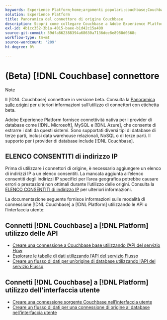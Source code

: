 ```yaml
---
keywords: Experience Platform;home;argomenti popolari;couchbase;Couchbase
solution: Experience Platform
title: Panoramica del connettore di origine Couchbase
description: Scopri come collegare Couchbase a Adobe Experience Platform utilizzando le API o l’interfaccia utente.
exl-id: 4b1cc352-3b1a-4015-baee-b1d42c15a400
source-git-commit: 59dfa862388394a68630a7136dee8e8988d0368c
workflow-type: tm+mt
source-wordcount: '209'
ht-degree: 0%

---
```


# (Beta) [!DNL Couchbase] connettore

>[!NOTE]
>
>Il [!DNL Couchbase] connettore in versione beta. Consulta la [Panoramica sulle origini](../../home.md#terms-and-conditions) per ulteriori informazioni sull’utilizzo di connettori con etichetta beta.

Adobe Experience Platform fornisce connettività nativa per i provider di database come [!DNL Microsoft], MySQL e [!DNL Azure], che consente di estrarre i dati da questi sistemi. Sono supportati diversi tipi di database di terze parti, inclusi data warehouse relazionali, NoSQL o di terze parti. Il supporto per i provider di database include [!DNL Couchbase].

## ELENCO CONSENTITI di indirizzo IP

Prima di utilizzare i connettori di origine, è necessario aggiungere un elenco di indirizzi IP a un elenco consentiti. La mancata aggiunta all’elenco consentiti degli indirizzi IP specifici per l’area geografica potrebbe causare errori o prestazioni non ottimali durante l’utilizzo delle origini. Consulta la [ELENCO CONSENTITI di indirizzo IP](../../ip-address-allow-list.md) per ulteriori informazioni.

La documentazione seguente fornisce informazioni sulle modalità di connessione [!DNL Couchbase] a [!DNL Platform] utilizzando le API o l’interfaccia utente:

## Connetti [!DNL Couchbase] a [!DNL Platform] utilizzo delle API

- [Creare una connessione a Couchbase base utilizzando l’API del servizio Flow](../../tutorials/api/create/databases/couchbase.md)
- [Esplorare le tabelle di dati utilizzando l’API del servizio Flusso](../../tutorials/api/explore/tabular.md)
- [Creare un flusso di dati per un’origine di database utilizzando l’API del servizio Flusso](../../tutorials/api/collect/database-nosql.md)

## Connetti [!DNL Couchbase] a [!DNL Platform] utilizzo dell’interfaccia utente

- [Creare una connessione sorgente Couchbase nell’interfaccia utente](../../tutorials/ui/create/databases/couchbase.md)
- [Creare un flusso di dati per una connessione di origine al database nell’interfaccia utente](../../tutorials/ui/dataflow/databases.md)
